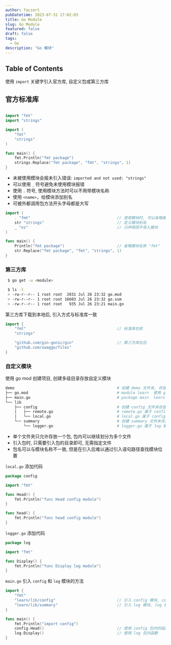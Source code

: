 ```yaml
---
author: facsert
pubDatetime: 2023-07-31 17:02:03
title: Go Module
slug: Go Module
featured: false
draft: false
tags:
  - Go
description: "Go 模块"
---
```


<!--
 * @Author       : facsert
 * @Date         : 2023-07-31 17:02:03
 * @LastEditTime : 2023-07-31 17:02:40
 * @Description  : edit description
-->

## Table of Contents

使用 `import` 关键字引入官方库, 自定义包或第三方库

## 官方标准库

```go

import "fmt"
import "strings"

import (
    "fmt"
    "strings"
)

func main() {
    fmt.Println("fmt package")
    strings.Replace("fmt package", "fmt", "strings", 1)
}
```

- 未被使用模块会报未引入错误: `imported and not used: "strings"`
- 可以使用 `_` 符号避免未使用模块报错
- 使用 `.` 符号, 使用模块方法时可以不用带模块名称
- 使用 `<name>`，给模块添加别名
- 可被外都调用包方法开头字母都是大写

```go
import (
    . "fmt"                                      // 使用模块时, 可以省略模块名称
    str "strings"                                // 定义模块别名
    _ "os"                                       // 只声明而不导入模块
)

func main() {
    Println("fmt package")                       // 省略模块名称 "fmt"
    str.Replace("fmt package", "fmt", "strings", 1)
}
```

### 第三方库

```bash
 $ go get -u <module>

 $ ls -l
 > -rw-r--r-- 1 root root  2031 Jul 26 23:32 go.mod
 > -rw-r--r-- 1 root root 16603 Jul 26 23:32 go.sum
 > -rw-r--r-- 1 root root   935 Jul 26 23:21 main.go
```

第三方库下载到本地后, 引入方式与标准库一致

```go
import {
    "fmt"                                        // 标准库在前
    "strings"

    "github.com/gin-gonic/gin"                   // 第三方库在后
    "github.com/swaggo/files"
}
```

### 自定义模块

使用 go mod 创建项目, 创建多级目录存放自定义模块

```bash
demo                                             # 创建 demo 文件夹, 存放项目
├── go.mod                                       # module learn  使用 go mod 在 demo 文件下创建 learn 项目
├── main.go                                      # package main  learn 项目的入口
└── lib
    ├── config                                   # 创建 config 文件夹存放 config 模块, 文件夹最好与模块同名, 以便于查询
    |   ├── remote.go                            # remote.go 属于 config 模块, 是 config 模块进一步划分
    |   └── local.go                             # local.go 属于 config 模块, 是 config 模块进一步划分
    └── summary                                  # 创建 summary 文件夹存放 log 模块, 反面示例. 模块与文件夹不同名
        └── logger.go                            # logger.go 属于 log 模块
```

- 单个文件夹只允许存放一个包, 包内可以继续划分为多个文件
- 引入包时, 只需要引入包的目录即可, 无需指定文件
- 包名可以与模块名称不一致, 但是在引入后难以通过引入语句路径查找模块位置

`local.go` 添加代码

```go
package config

import "fmt"

func Head() {
    fmt.Println("func Head config module")
}

func head() {
    fmt.Println("func head config module")
}
```

`logger.go` 添加代码

```go
package log

import "fmt"

func Display() {
    fmt.Println("func Display log module")
}
```

`main.go` 引入 `config` 和 `log` 模块的方法

```go
import {
    "fmt"
    "learn/lib/config"                           // 引入 config 模块, config 模块在 lib/config 目录下, 模块与文件夹同名
    "learn/lib/summary"                          // 引入 log 模块, log 模块在 lib/summary 目录下, 模块与文件夹不同名
}

func main() {
    fmt.Println("import config")
    config.Head()                                // 使用 config 包内的函数
    log.Display()                                // 使用 log 包内函数
}
```
